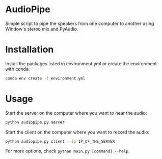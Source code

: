 # AudioPipe

Simple script to pipe the speakers from one computer to another using Window's stereo mix and PyAudio.

# Installation

Install the packages listed in environment.yml or create the environment with conda:
```bash
conda env create -f environment.yml
```

# Usage
Start the server on the computer where you want to hear the audio:

```bash
python audiopipe.py server
```

Start the client on the computer where you want to record the audio:
```bash
python audiopipe.py client --ip IP_OF_THE_SERVER
```

For more options, check `python main.py [command] --help`.
